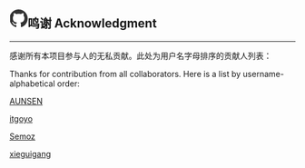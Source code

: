 ## ![](/assets/logo.png)鸣谢   Acknowledgment

---

感谢所有本项目参与人的无私贡献。此处为用户名字母排序的贡献人列表：

Thanks for contribution from all collaborators. Here is a list by username-alphabetical order:

[AUNSEN](https://github.com/aunsen)

[itgoyo](https://github.com/itgoyo)

[Semoz](https://github.com/Semoz)

[xieguigang](https://github.com/xieguigang)



